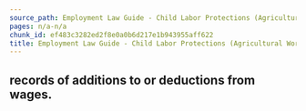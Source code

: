 ```yaml
---
source_path: Employment Law Guide - Child Labor Protections (Agricultural Work).md
pages: n/a-n/a
chunk_id: ef483c3282ed2f8e0a0b6d217e1b943955aff622
title: Employment Law Guide - Child Labor Protections (Agricultural Work)
---
```

## records of additions to or deductions from wages.
